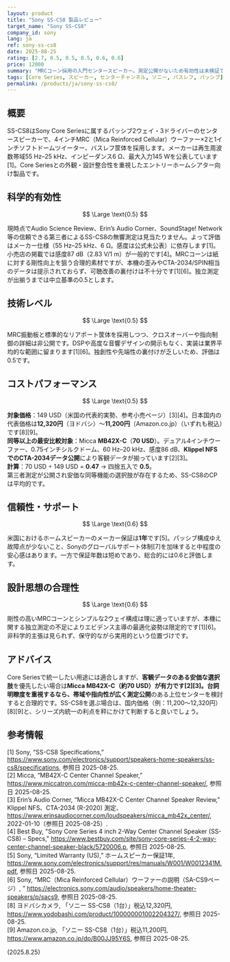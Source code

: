 ```yaml
---
layout: product
title: "Sony SS-CS8 製品レビュー"
target_name: "Sony SS-CS8"
company_id: sony
lang: ja
ref: sony-ss-cs8
date: 2025-08-25
rating: [2.7, 0.5, 0.5, 0.5, 0.6, 0.6]
price: 12000
summary: "MRCコーン採用の入門センタースピーカー。測定公開がないため有効性は未検証で、技術的独自性も控えめです"
tags: [Core Series, スピーカー, センターチャンネル, ソニー, バスレフ, パッシブ]
permalink: /products/ja/sony-ss-cs8/
---
```

## 概要

SS-CS8はSony Core Seriesに属するパッシブ2ウェイ・3ドライバーのセンタースピーカーで、4インチMRC（Mica Reinforced Cellular）ウーファー×2と1インチソフトドームツイーター、バスレフ筐体を採用します。メーカーは再生周波数帯域55 Hz–25 kHz、インピーダンス6 Ω、最大入力145 Wを公表しています[1]。Core Seriesとの外観・設計整合性を重視したエントリーホームシアター向け製品です。

## 科学的有効性

$$ \Large \text{0.5} $$

現時点でAudio Science Review、Erin’s Audio Corner、SoundStage! Network等の信頼できる第三者によるSS-CS8の無響測定は見当たりません。よって評価はメーカー仕様（55 Hz–25 kHz、6 Ω。感度は公式未公表）に依存します[1]。小売店の掲載では感度87 dB（2.83 V/1 m）が一般的です[4]。MRCコーンは紙に対する剛性向上を狙う合理的素材ですが、本機の歪みやCTA-2034/SPIN相当のデータは提示されておらず、可聴改善の裏付けは不十分です[1][6]。独立測定が出揃うまでは中立基準の0.5とします。

## 技術レベル

$$ \Large \text{0.5} $$

MRC振動板と標準的なリアポート筐体を採用しつつ、クロスオーバーや指向制御の詳細は非公開です。DSPや高度な音響デザインの開示もなく、実装は業界平均的な範囲に留まります[1][6]。独創性や先端性の裏付けが乏しいため、評価は0.5です。

## コストパフォーマンス

$$ \Large \text{0.5} $$

**対象価格**：149 USD（米国の代表的実勢、参考小売ページ）[3][4]。日本国内の代表価格は**12,320円**（ヨドバシ）〜**11,200円**（Amazon.co.jp）（いずれも税込）です[8][9]。  
**同等以上の最安比較対象**：Micca **MB42X-C**（**70 USD**）。デュアル4インチウーファー、0.75インチシルクドーム、60 Hz–20 kHz、感度86 dB、**Klippel NFSでのCTA-2034データ公開**により客観データが揃っています[2][3]。  
**計算**：70 USD ÷ 149 USD = **0.47** → 四捨五入で **0.5**。  
第三者測定が公開され安価な同等機能の選択肢が存在するため、SS-CS8のCPは平均的です。

## 信頼性・サポート

$$ \Large \text{0.6} $$

米国におけるホームスピーカーのメーカー保証は**1年**です[5]。パッシブ構成ゆえ故障点が少ないこと、Sonyのグローバルサポート体制[7]を加味すると中程度の安心感はあります。一方で保証年数は短めであり、総合的には0.6と評価します。

## 設計思想の合理性

$$ \Large \text{0.6} $$

剛性の高いMRCコーンとシンプルな2ウェイ構成は理に適っていますが、本機に関する独立測定の不足によりエビデンス主導の最適化姿勢は限定的です[1][6]。非科学的主張は見られず、保守的ながら実用的という位置づけです。

## アドバイス

Core Seriesで統一したい用途には適合しますが、**客観データのある安価な選択肢**を優先したい場合は**Micca MB42X-C（約70 USD）**が有力です[2][3]。台詞明瞭度を重視するなら、帯域や指向性が広く**測定公開**のある上位センターを検討すると合理的です。SS-CS8を選ぶ場合は、国内価格（例：11,200〜12,320円）[8][9]と、シリーズ内統一の利点を秤にかけて判断すると良いでしょう。

## 参考情報

[1] Sony, “SS-CS8 Specifications,” https://www.sony.com/electronics/support/speakers-home-speakers/ss-cs8/specifications, 参照日 2025-08-25.  
[2] Micca, “MB42X-C Center Channel Speaker,” https://www.miccatron.com/micca-mb42x-c-center-channel-speaker/, 参照日 2025-08-25.  
[3] Erin’s Audio Corner, “Micca MB42X-C Center Channel Speaker Review,” Klippel NFS、CTA-2034 (R-2020) 測定、https://www.erinsaudiocorner.com/loudspeakers/micca_mb42x_center/, 2022-01-10（参照日 2025-08-25）.  
[4] Best Buy, "Sony Core Series 4 inch 2-Way Center Channel Speaker (SS-CS8) – Specs," https://www.bestbuy.com/site/sony-core-series-4-2-way-center-channel-speaker-black/5720006.p, 参照日 2025-08-25.  
[5] Sony, “Limited Warranty (US),” ホームスピーカー保証1年, https://www.sony.com/electronics/support/res/manuals/W001/W0012341M.pdf, 参照日 2025-08-25.  
[6] Sony, “MRC（Mica Reinforced Cellular）ウーファーの説明（SA-CS9ページ）, ” https://electronics.sony.com/audio/speakers/home-theater-speakers/p/sacs9, 参照日 2025-08-25.  
[8] ヨドバシカメラ, 「ソニー SS-CS8（1台）」税込12,320円, https://www.yodobashi.com/product/100000001002204327/, 参照日 2025-08-25.  
[9] Amazon.co.jp, 「ソニー SS-CS8（1台）」税込11,200円, https://www.amazon.co.jp/dp/B00JJ95Y6S, 参照日 2025-08-25.

(2025.8.25)

